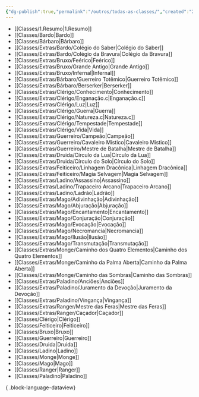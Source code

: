 ```yaml
---
{"dg-publish":true,"permalink":"/outros/todas-as-classes/","created":"2024-07-24T08:42:30.472-03:00"}
---
```



- [[Classes/1.Resumo\|1.Resumo]]
- [[Classes/Bardo\|Bardo]]
- [[Classes/Bárbaro\|Bárbaro]]
- [[Classes/Extras/Bardo/Colégio do Saber\|Colégio do Saber]]
- [[Classes/Extras/Bardo/Colégio da Bravura\|Colégio da Bravura]]
- [[Classes/Extras/Bruxo/Feérico\|Feérico]]
- [[Classes/Extras/Bruxo/Grande Antigo\|Grande Antigo]]
- [[Classes/Extras/Bruxo/Infernal\|Infernal]]
- [[Classes/Extras/Bárbaro/Guerreiro Totêmico\|Guerreiro Totêmico]]
- [[Classes/Extras/Bárbaro/Berserker\|Berserker]]
- [[Classes/Extras/Clérigo/Conhecimento\|Conhecimento]]
- [[Classes/Extras/Clérigo/Enganação.c\|Enganação.c]]
- [[Classes/Extras/Clérigo/Luz\|Luz]]
- [[Classes/Extras/Clérigo/Guerra\|Guerra]]
- [[Classes/Extras/Clérigo/Natureza.c\|Natureza.c]]
- [[Classes/Extras/Clérigo/Tempestade\|Tempestade]]
- [[Classes/Extras/Clérigo/Vida\|Vida]]
- [[Classes/Extras/Guerreiro/Campeão\|Campeão]]
- [[Classes/Extras/Guerreiro/Cavaleiro Místico\|Cavaleiro Místico]]
- [[Classes/Extras/Guerreiro/Mestre de Batalha\|Mestre de Batalha]]
- [[Classes/Extras/Druida/Círculo da Lua\|Círculo da Lua]]
- [[Classes/Extras/Druida/Círculo do Solo\|Círculo do Solo]]
- [[Classes/Extras/Feiticeiro/Linhagem Dracônica\|Linhagem Dracônica]]
- [[Classes/Extras/Feiticeiro/Magia Selvagem\|Magia Selvagem]]
- [[Classes/Extras/Ladino/Assassino\|Assassino]]
- [[Classes/Extras/Ladino/Trapaceiro Arcano\|Trapaceiro Arcano]]
- [[Classes/Extras/Ladino/Ladrão\|Ladrão]]
- [[Classes/Extras/Mago/Adivinhação\|Adivinhação]]
- [[Classes/Extras/Mago/Abjuração\|Abjuração]]
- [[Classes/Extras/Mago/Encantamento\|Encantamento]]
- [[Classes/Extras/Mago/Conjuração\|Conjuração]]
- [[Classes/Extras/Mago/Evocação\|Evocação]]
- [[Classes/Extras/Mago/Necromancia\|Necromancia]]
- [[Classes/Extras/Mago/Ilusão\|Ilusão]]
- [[Classes/Extras/Mago/Transmutação\|Transmutação]]
- [[Classes/Extras/Monge/Caminho dos Quatro Elementos\|Caminho dos Quatro Elementos]]
- [[Classes/Extras/Monge/Caminho da Palma Aberta\|Caminho da Palma Aberta]]
- [[Classes/Extras/Monge/Caminho das Sombras\|Caminho das Sombras]]
- [[Classes/Extras/Paladino/Anciões\|Anciões]]
- [[Classes/Extras/Paladino/Juramento da Devoção\|Juramento da Devoção]]
- [[Classes/Extras/Paladino/Vingança\|Vingança]]
- [[Classes/Extras/Ranger/Mestre das Feras\|Mestre das Feras]]
- [[Classes/Extras/Ranger/Caçador\|Caçador]]
- [[Classes/Clérigo\|Clérigo]]
- [[Classes/Feiticeiro\|Feiticeiro]]
- [[Classes/Bruxo\|Bruxo]]
- [[Classes/Guerreiro\|Guerreiro]]
- [[Classes/Druida\|Druida]]
- [[Classes/Ladino\|Ladino]]
- [[Classes/Monge\|Monge]]
- [[Classes/Mago\|Mago]]
- [[Classes/Ranger\|Ranger]]
- [[Classes/Paladino\|Paladino]]

{ .block-language-dataview}